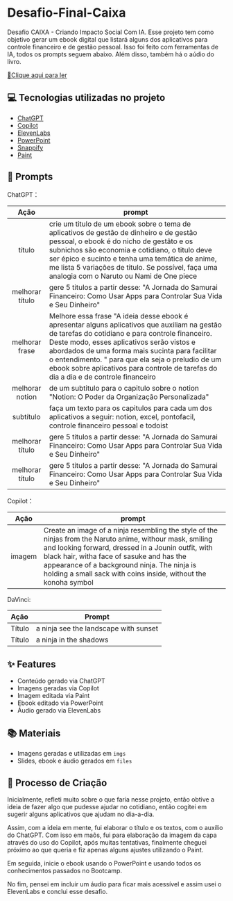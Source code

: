 # Desafio-Final-Caixa
Desafio CAIXA - Criando Impacto Social Com IA. Esse projeto tem como objetivo gerar um ebook digital que listará alguns dos aplicativos para controle financeiro e de gestão pessoal. Isso foi feito com  ferramentas de IA, todos os prompts seguem abaixo. Além disso, também há o aúdio do livro.

<a href="https://github.com/PedroGGoncalves/Desafio-Final-Caixa/blob/main/files/ebook%20apps.pdf" title="View PDF now"> 📕Clique aqui para ler</a>

## 💻 Tecnologias utilizadas no projeto

- [ChatGPT](https://chat.openai.com/) 
- [Copilot](https://copilot.microsoft.com/onboarding) 
- [ElevenLabs](https://beta.elevenlabs.io/)
- [PowerPoint](https://www.microsoft.com/en/microsoft-365/powerpoint)
- [Snappify](https://snappify.com/editor)
- [Paint](https://www.microsoft.com/pt-br/windows/paint)

## 🧠 Prompts


ChatGPT：

|   Ação   | prompt                                                                                                                                                                                                                                                                         |
| :------: | ------------------------------------------------------------------------------------------------------------------------------------------------------------------------------------------------------------------------------------------------------------------------------ |
|  título  | crie um titulo de um ebook sobre o tema de aplicativos de gestão de dinheiro e de gestão pessoal, o ebook é do nicho de gestãto e os subnichos são economia e cotidiano, o titulo deve ser épico e sucinto e tenha uma temática de anime, me lista 5 variações de titulo. Se possível, faça uma analogia com o Naruto ou Nami de One piece                                                                        |
| melhorar título |gere 5 titulos a partir desse: "A Jornada do Samurai Financeiro: Como Usar Apps para Controlar Sua Vida e Seu Dinheiro" |
| melhorar frase |Melhore essa frase "A ideia desse ebook é apresentar alguns aplicativos que auxiliam na gestão de tarefas do cotidiano e para controle financeiro. Deste modo, esses aplicativos serão vistos e abordados de uma forma mais sucinta para facilitar o entendimento. " para que ela seja o preludio de um ebook sobre aplicativos para controle de tarefas do dia a dia e de controle financeiro |
| melhorar notion |de um subtitulo para o capitulo sobre o notion "Notion: O Poder da Organização Personalizada" |
| subtítulo |faça um texto para os capitulos para cada um dos aplicativos a seguir: notion, excel, pontofacil, controle financeiro pessoal e todoist |
| melhorar título |gere 5 titulos a partir desse: "A Jornada do Samurai Financeiro: Como Usar Apps para Controlar Sua Vida e Seu Dinheiro" |
| melhorar título |gere 5 titulos a partir desse: "A Jornada do Samurai Financeiro: Como Usar Apps para Controlar Sua Vida e Seu Dinheiro" |


Copilot：

|  Ação  | prompt                                                                                 |
| :----: | -------------------------------------------------------------------------------------- |
| imagem | Create an image of a ninja resembling the style of the ninjas from the Naruto anime, withour mask, smiling and looking forward, dressed in a Jounin outfit, with black hair, witha face of sasuke and has the appearance of a background ninja. The ninja is holding a small sack with coins inside, without the konoha symbol |


DaVinci:

| Ação   | Prompt                                                       |
| :----- | ------------------------------------------------------------ |
| Título | a ninja see the landscape with sunset                        |
| Título | a ninja in the shadows                                       |

## ✨ Features

- Conteúdo gerado via ChatGPT
- Imagens geradas via Copilot
- Imagem editada via Paint
- Ebook editado via PowerPoint
- Áudio gerado via ElevenLabs

## 📚 Materiais

- Imagens geradas e utilizadas em `imgs`
- Slides, ebook e áudio gerados em `files`
  

## 🧐 Processo de Criação
Inicialmente, refleti muito sobre o que faria nesse projeto, então obtive a ideia de fazer algo que pudesse ajudar no cotidiano, então cogitei em sugerir alguns aplicativos que ajudam no dia-a-dia.

Assim, com a ideia em mente, fui elaborar o título e os textos, com o auxílio do ChatGPT. Com isso em maõs, fui para elaboração da imagem da capa através do uso do Copilot, após muitas tentativas, finalmente cheguei próximo ao que queria e fiz apenas alguns ajustes utilizando o Paint.

Em seguida, inicie o ebook usando o PowerPoint e usando todos os conhecimentos passados no Bootcamp. 

No fim, pensei em incluir um áudio para ficar mais acessível e assim usei o ElevenLabs e conclui esse desafio.

